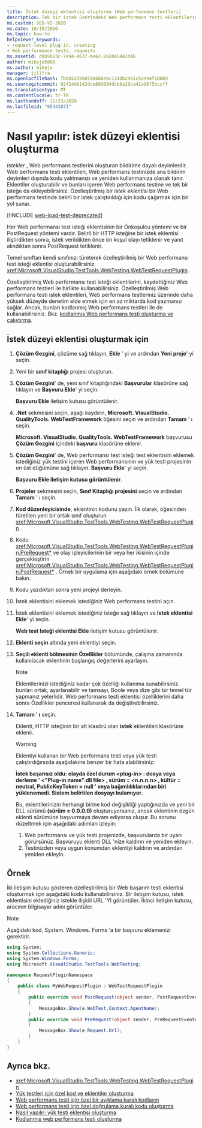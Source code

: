 ```yaml
---
title: İstek düzeyi eklentisi oluşturma (Web performans testleri)
description: Tek bir istek üzerindeki Web performans testi eklentilerinin, Web performans testinizde ana bildirim deyimleri dışında kodu yeniden kullanmanıza nasıl olanak sağladığını öğrenin.
ms.custom: SEO-VS-2020
ms.date: 10/19/2016
ms.topic: how-to
helpviewer_keywords:
- request-level plug-in, creating
- Web performance tests, requests
ms.assetid: d0b5b23c-7e94-4637-be6c-2620a5442d46
author: mikejo5000
ms.author: mikejo
manager: jillfra
ms.openlocfilehash: fb0b5339507866b8e6c134db2951c5ae94f108b9
ms.sourcegitcommit: 02f14db142dce68d084dcb0a19ca41a16f5bccff
ms.translationtype: MT
ms.contentlocale: tr-TR
ms.lasthandoff: 11/23/2020
ms.locfileid: "95441071"
---
```

# <a name="how-to-create-a-request-level-plug-in"></a>Nasıl yapılır: istek düzeyi eklentisi oluşturma

*İstekler* , Web performans testlerini oluşturan bildirime dayalı deyimlerdir. Web performans testi eklentileri, Web performans testinizde ana bildirim deyimleri dışında kodu yalıtmanızı ve yeniden kullanmanıza olanak tanır. Eklentiler oluşturabilir ve bunları içeren Web performans testine ve tek bir isteğe da ekleyebilirsiniz. Özelleştirilmiş bir  *istek eklentisi* bir Web performans testinde belirli bir istek çalıştırıldığı için kodu çağırmak için bir yol sunar.

[!INCLUDE [web-load-test-deprecated](includes/web-load-test-deprecated.md)]

Her Web performansı test isteği eklentisinin bir Önkoşulcu yöntemi ve bir PostRequest yöntemi vardır. Belirli bir HTTP isteğine bir istek eklentisi iliştirdikten sonra, istek verildikten önce ön koşul olayı tetiklenir ve yanıt alındıktan sonra PostRequest tetiklenir.

Temel sınıftan kendi sınıfınızı türeterek özelleştirilmiş bir Web performansı test isteği eklentisi oluşturabilirsiniz <xref:Microsoft.VisualStudio.TestTools.WebTesting.WebTestRequestPlugin> .

Özelleştirilmiş Web performansı test isteği eklentilerini, kaydettiğiniz Web performans testleri ile birlikte kullanabilirsiniz. Özelleştirilmiş Web performans testi istek eklentileri, Web performans testleriniz üzerinde daha yüksek düzeyde denetim elde etmek için en az miktarda kod yazmanızı sağlar. Ancak, bunları kodlanmış Web performans testleri ile de kullanabilirsiniz. Bkz. [kodlanmış Web performans testi oluşturma ve çalıştırma](../test/generate-and-run-a-coded-web-performance-test.md).

## <a name="to-create-a-request-level-plug-in"></a>İstek düzeyi eklentisi oluşturmak için

1. **Çözüm Gezgini**, çözüme sağ tıklayın, **Ekle** ' yi ve ardından **Yeni proje**' yi seçin.

2. Yeni bir **sınıf kitaplığı** projesi oluşturun.

3. **Çözüm Gezgini**' de, yeni sınıf kitaplığındaki **Başvurular** klasörüne sağ tıklayın ve **Başvuru Ekle**' yi seçin.

     **Başvuru Ekle** iletişim kutusu görüntülenir.

4. **.Net** sekmesini seçin, aşağı kaydırın, **Microsoft. VisualStudio. QualityTools. WebTestFramework** öğesini seçin ve ardından **Tamam** ' ı seçin.

     **Microsoft. VisualStudio. QualityTools. WebTestFramework** başvurusu **Çözüm Gezgini** içindeki **başvuru** klasörüne eklenir.

5. **Çözüm Gezgini**' de, Web performansı test isteği test eklentisini eklemek istediğiniz yük testini içeren Web performansının ve yük testi projesinin en üst düğümüne sağ tıklayın. **Başvuru Ekle**' yi seçin.

     **Başvuru Ekle iletişim kutusu görüntülenir**.

6. **Projeler** sekmesini seçin, **Sınıf Kitaplığı projesini** seçin ve ardından **Tamam** ' ı seçin.

7. **Kod düzenleyicisinde**, eklentinin kodunu yazın. İlk olarak, öğesinden türetilen yeni bir ortak sınıf oluşturun <xref:Microsoft.VisualStudio.TestTools.WebTesting.WebTestRequestPlugin> .

8. Kodu <xref:Microsoft.VisualStudio.TestTools.WebTesting.WebTestRequestPlugin.PreRequest*> ve olay işleyicilerinin bir veya her ikisinin içinde gerçekleştirin <xref:Microsoft.VisualStudio.TestTools.WebTesting.WebTestRequestPlugin.PostRequest*> . Örnek bir uygulama için aşağıdaki örnek bölümüne bakın.

9. Kodu yazdıktan sonra yeni projeyi derleyin.

10. İstek eklentisini eklemek istediğiniz Web performans testini açın.

11. İstek eklentisini eklemek istediğiniz isteğe sağ tıklayın ve **Istek eklentisi Ekle**' yi seçin.

     **Web test Isteği eklentisi Ekle** iletişim kutusu görüntülenir.

12. **Eklenti seçin** altında yeni eklentiyi seçin.

13. **Seçili eklenti bölmesinin Özellikler** bölümünde, çalışma zamanında kullanılacak eklentinin başlangıç değerlerini ayarlayın.

    > [!NOTE]
    > Eklentilerinizi istediğiniz kadar çok özelliği kullanıma sunabilirsiniz. bunları ortak, ayarlanabilir ve tamsayı, Boole veya dize gibi bir temel tür yapmanız yeterlidir. Web performans testi eklentisi özelliklerini daha sonra Özellikler penceresi kullanarak da değiştirebilirsiniz.

14. **Tamam ' ı** seçin.

     Eklenti, HTTP isteğinin bir alt klasörü olan **istek** eklentileri klasörüne eklenir.

    > [!WARNING]
    > Eklentiyi kullanan bir Web performans testi veya yük testi çalıştırdığınızda aşağıdakine benzer bir hata alabilirsiniz:
    >
    > **İstek başarısız oldu: olayda özel durum \<plug-in> : dosya veya derleme ' \<"Plug-in name".dll file> , sürüm = \<n.n.n.n> , kültür = neutral, PublicKeyToken = null ' veya bağımlılıklarından biri yüklenemedi. Sistem belirtilen dosyayı bulamıyor.**
    >
    > Bu, eklentilerinizin herhangi birine kod değişikliği yaptığınızda ve yeni bir DLL sürümü **(sürüm = 0.0.0.0)** oluşturuyorsanız, ancak eklentinin özgün eklenti sürümüne başvurmaya devam ediyorsa oluşur. Bu sorunu düzeltmek için aşağıdaki adımları izleyin:
    >
    > 1. Web performansı ve yük testi projenizde, başvurularda bir uyarı görürsünüz. Başvuruyu eklenti DLL 'nize kaldırın ve yeniden ekleyin.
    > 2. Testinizden veya uygun konumdan eklentiyi kaldırın ve ardından yeniden ekleyin.

## <a name="example"></a>Örnek

İki iletişim kutusu gösteren özelleştirilmiş bir Web başarım testi eklentisi oluşturmak için aşağıdaki kodu kullanabilirsiniz. Bir iletişim kutusu, istek eklentisini eklediğiniz istekle ilişkili URL 'YI görüntüler. İkinci iletişim kutusu, aracının bilgisayar adını görüntüler.

> [!NOTE]
> Aşağıdaki kod, System. Windows. Forms 'a bir başvuru eklemenizi gerektirir.

```csharp
using System;
using System.Collections.Generic;
using System.Windows.Forms;
using Microsoft.VisualStudio.TestTools.WebTesting;

namespace RequestPluginNamespace
{
    public class MyWebRequestPlugin : WebTestRequestPlugin
    {
        public override void PostRequest(object sender, PostRequestEventArgs e)
        {
            MessageBox.Show(e.WebTest.Context.AgentName);
        }
        public override void PreRequest(object sender, PreRequestEventArgs e)
        {
            MessageBox.Show(e.Request.Url);
        }
    }
}
```

## <a name="see-also"></a>Ayrıca bkz.

- <xref:Microsoft.VisualStudio.TestTools.WebTesting.WebTestRequestPlugin>
- [Yük testleri için özel kod ve eklentiler oluşturma](../test/create-custom-code-and-plug-ins-for-load-tests.md)
- [Web performans testi için özel bir ayıklama kuralı kodlayın](../test/code-a-custom-extraction-rule-for-a-web-performance-test.md)
- [Web performans testi için özel doğrulama kuralı kodu oluşturma](../test/code-a-custom-validation-rule-for-a-web-performance-test.md)
- [Nasıl yapılır: yük testi eklentisi oluşturma](../test/how-to-create-a-load-test-plug-in.md)
- [Kodlanmış web performans testi oluşturma](../test/generate-and-run-a-coded-web-performance-test.md)
